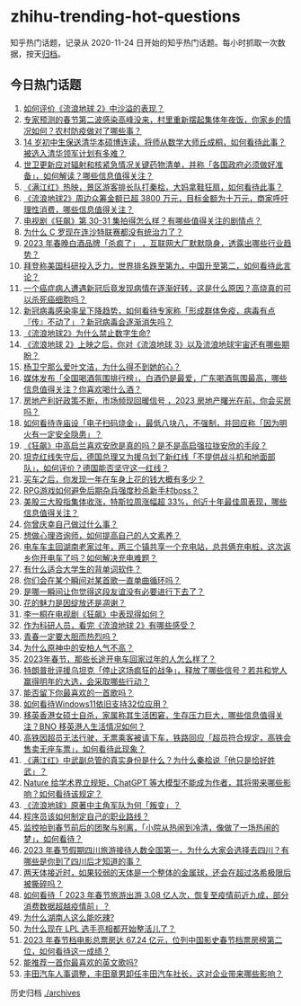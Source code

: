 # zhihu-trending-hot-questions

知乎热门话题，记录从 2020-11-24
日开始的知乎热门话题。每小时抓取一次数据，按天[归档](./archives)。

## 今日热门话题

<!-- BEGIN -->
<!-- 最后更新时间 Sun Jan 29 2023 01:00:45 GMT+0800 (China Standard Time) -->

1. [如何评价《流浪地球 2》中沙溢的表现？](https://www.zhihu.com/question/580186151)
1. [专家预测的春节第二波感染高峰没来，村里重新摆起集体年夜饭，你家乡的情况如何？农村防疫做对了哪些事？](https://www.zhihu.com/question/580855927)
1. [14 岁初中生保送清华本硕博连读，将师从数学大师丘成桐，如何看待此事？被选入清华领军计划有多难？](https://www.zhihu.com/question/580858755)
1. [世卫更新应对辐射和核紧急情况关键药物清单，并称「各国政府必须做好准备」，如何解读？哪些信息值得关注？](https://www.zhihu.com/question/580985910)
1. [《满江红》热映，景区游客排长队打秦桧，大妈拿鞋狂扇，如何看待此事？](https://www.zhihu.com/question/580930321)
1. [《流浪地球2》周边众筹金额已超 3800 万元，目标金额为十万元，商家呼吁理性消费，哪些信息值得关注？](https://www.zhihu.com/question/580859717)
1. [电视剧《狂飙》第 30-31 集拍得怎么样？有哪些值得关注的剧情点？](https://www.zhihu.com/question/580866233)
1. [为什么 C 罗现在连沙特联赛都没有统治力了？](https://www.zhihu.com/question/580842184)
1. [2023 年春晚白酒品牌「杀疯了」 ，互联网大厂默默隐身，透露出哪些行业趋势？](https://www.zhihu.com/question/580450145)
1. [拜登称美国科研投入乏力，世界排名跌至第九，中国升至第二，如何看待此言论？](https://www.zhihu.com/question/580863769)
1. [一个癌症病人遭遇新冠后竟发现病情在逐渐好转，这是什么原因？高烧真的可以杀死癌细胞吗？](https://www.zhihu.com/question/580880344)
1. [新冠病毒感染率呈下降趋势，如何看待专家称「形成群体免疫，病毒有点『传』不动了」？新冠病毒会逐渐消失吗？](https://www.zhihu.com/question/580952060)
1. [《流浪地球2》为什么禁止数字生命?](https://www.zhihu.com/question/572471527)
1. [《流浪地球 2》上映之后，你对《流浪地球 3》以及流浪地球宇宙还有哪些期盼？](https://www.zhihu.com/question/580045617)
1. [杨卫宁那么爱叶文洁，为什么得不到她的心？](https://www.zhihu.com/question/580531182)
1. [媒体发布「全国喝酒氛围排行榜」，白酒仍是最爱，广东喝酒氛围最高，哪些信息值得关注？你喜欢喝什么酒？](https://www.zhihu.com/question/580900268)
1. [房地产利好政策不断，市场频现回暖信号 ，2023 房地产曙光在前，你会买房吗？](https://www.zhihu.com/question/580913348)
1. [如何看待寺庙设「电子扫码烧金」，最低八块八，不强制，并回应称「因为明火有一定安全隐患」？](https://www.zhihu.com/question/580904467)
1. [《狂飙》中高启兰喜欢安欣是真的吗？是不是高启强拉拢安欣的手段？](https://www.zhihu.com/question/580862479)
1. [坦克红线失守后，德国总理又为援乌划了新红线「不提供战斗机和地面部队」，如何评价？德国能否坚守这一红线？](https://www.zhihu.com/question/580934691)
1. [买车之后，你发现一年在车身上花的钱大概有多少？](https://www.zhihu.com/question/579251472)
1. [RPG游戏如何避免后期杂兵强度秒杀新手村boss？](https://www.zhihu.com/question/579223023)
1. [美股三大股指集体收涨，特斯拉周涨幅超 33%，创近十年最佳周表现，哪些信息值得关注？](https://www.zhihu.com/question/580859700)
1. [你曾庆幸自己做过什么事？](https://www.zhihu.com/question/578726549)
1. [想做心理咨询师，如何提高自己的人文素养？](https://www.zhihu.com/question/580802805)
1. [电车车主回湖南老家过年，两三个镇共享一个充电站，总共俩充电桩，这次返乡你开电车了吗？如何解决充电难题？](https://www.zhihu.com/question/580726119)
1. [有什么适合大学生的背单词软件？](https://www.zhihu.com/question/579694518)
1. [你们会在某个瞬间对某首歌一直单曲循环吗？](https://www.zhihu.com/question/580990584)
1. [是哪一瞬间让你觉得这段友谊没有必要进行下去了？](https://www.zhihu.com/question/571792667)
1. [花的魅力是因绽放还是凋谢？](https://www.zhihu.com/question/576260152)
1. [李一桐在电视剧《狂飙》中表现得如何？](https://www.zhihu.com/question/578857495)
1. [作为科研人员，看完《流浪地球 2》有哪些感受？](https://www.zhihu.com/question/580326567)
1. [青春一定要大胆而热烈吗？](https://www.zhihu.com/question/578694792)
1. [为什么原神中的安柏人气不高？](https://www.zhihu.com/question/580656210)
1. [2023年春节，那些长途开电车回家过年的人怎么样了？](https://www.zhihu.com/question/578828824)
1. [特朗普批评援乌坦克「停止这场疯狂的战争」，释放了哪些信号？若共和党人赢得明年的大选，会采取哪些行动？](https://www.zhihu.com/question/580862499)
1. [能否留下你最喜欢的一首歌吗？](https://www.zhihu.com/question/580796312)
1. [如何看待Windows11依旧支持32位应用？](https://www.zhihu.com/question/580808081)
1. [移英香港女硕士自杀，家属称其生活困窘，生存压力巨大，哪些信息值得关注？BNO 移英港人生活情况如何？](https://www.zhihu.com/question/580786087)
1. [高铁因超员无法行驶，无票乘客被请下车，铁路回应「超员符合规定，高铁会售卖无座车票」，如何看待此现象？](https://www.zhihu.com/question/580981543)
1. [《满江红》中武副总管的真实身份是什么？为什么秦桧说「他只是恰好姓武」？](https://www.zhihu.com/question/580033201)
1. [Nature 给学术界立规矩，ChatGPT 等大模型不能成为作者，其将带来哪些影响？如何看待该规定？](https://www.zhihu.com/question/580847975)
1. [《流浪地球》原著中主角军队为何「叛变」？](https://www.zhihu.com/question/518629031)
1. [程序员该如何制定自己的职业路线？](https://www.zhihu.com/question/580418134)
1. [监控拍到春节前后的团聚与别离，「小院从热闹到冷清，像做了一场热闹的梦」，如何看待？](https://www.zhihu.com/question/580961085)
1. [2023 年春节假期四川旅游接待人数全国第一，为什么大家会选择去四川？有哪些是你到了四川后才知道的事？](https://www.zhihu.com/question/580973955)
1. [两天体接近时，如果较弱的天体是一个整体的金属球，还会在超过洛希极限后被撕碎吗？](https://www.zhihu.com/question/580789350)
1. [如何看待「 2023 年春节旅游出游 3.08 亿人次，恢复至疫情前近九成，部分消费数据超越疫情前」？](https://www.zhihu.com/question/580878481)
1. [为什么湖南人这么能吃辣?](https://www.zhihu.com/question/566607193)
1. [为什么现在 LPL 选手亮相都开始整活儿了？](https://www.zhihu.com/question/579292845)
1. [2023 年春节档电影总票房达 67.24 亿元，位列中国影史春节档票房榜第二位，如何看待这一成绩？](https://www.zhihu.com/question/580834778)
1. [能推荐一首你最喜欢的英文歌吗?](https://www.zhihu.com/question/580188322)
1. [丰田汽车人事调整，丰田章男卸任丰田汽车社长，这对企业带来哪些影响？](https://www.zhihu.com/question/580633666)

<!-- END -->

历史归档 [./archives](./archives)
